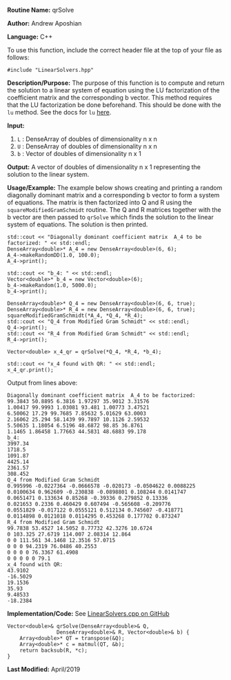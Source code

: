 **Routine Name:** qrSolve

**Author:** Andrew Aposhian

**Language:** C++

To use this function, include the correct header file at the top of your file as follows:
```
#include "LinearSolvers.hpp"
```

**Description/Purpose:** The purpose of this function is to compute and return the solution to a linear system of equation using the LU factorization of the coefficient matrix and the corresponding b vector. This method requires that the LU factorization be done beforehand. This should be done with the `lu` method. See the docs for `lu` [here](./lu.md).

**Input:**
1. `L` : DenseArray of doubles of dimensionality n x n
2. `U` : DenseArray of doubles of dimensionality n x n
3. `b` : Vector of doubles of dimensionality n x 1

**Output:** A vector of doubles of dimensionality n x 1 representing the solution to the linear system.

**Usage/Example:** The example below shows creating and printing a random diagonally dominant matrix and a corresponding b vector to form a system of equations. The matrix is then factorized into Q and R using the `squareModifiedGramSchmidt` routine. The Q and R matrices together with the b vector are then passed to `qrSolve` which finds the solution to the linear system of equations. The solution is then printed.

```
std::cout << "Diagonally dominant coefficient matrix  A_4 to be factorized: " << std::endl;
DenseArray<double>* A_4 = new DenseArray<double>(6, 6);
A_4->makeRandomDD(1.0, 100.0);
A_4->print();

std::cout << "b_4: " << std::endl;
Vector<double>* b_4 = new Vector<double>(6);
b_4->makeRandom(1.0, 5000.0);
b_4->print();

DenseArray<double>* Q_4 = new DenseArray<double>(6, 6, true);
DenseArray<double>* R_4 = new DenseArray<double>(6, 6, true);
squareModifiedGramSchmidt(*A_4, *Q_4, *R_4);
std::cout << "Q_4 from Modified Gram Schmidt" << std::endl;
Q_4->print();
std::cout << "R_4 from Modified Gram Schmidt" << std::endl;
R_4->print();

Vector<double> x_4_qr = qrSolve(*Q_4, *R_4, *b_4);

std::cout << "x_4 found with QR: " << std::endl;
x_4_qr.print();
```

Output from lines above:
```
Diagonally dominant coefficient matrix  A_4 to be factorized: 
99.3843 50.8895 6.3816 1.97297 35.9012 3.31576 
1.00417 99.9993 1.03081 93.481 1.00773 3.47521 
6.50062 17.29 99.7685 7.85632 5.01629 63.0003 
2.16062 25.294 58.1439 99.7897 10.1126 2.59532 
5.50635 1.18054 6.5196 48.6872 98.85 36.8761 
1.1465 1.86458 1.77663 44.5831 48.6883 99.178 
b_4: 
3997.34
1718.5
1091.87
4425.14
2361.57
308.452 
Q_4 from Modified Gram Schmidt
0.995996 -0.0227364 -0.0666578 -0.020173 -0.0504622 0.0088225 
0.0100634 0.962609 -0.230838 -0.0898801 0.108244 0.0141747 
0.0651471 0.133634 0.85268 -0.39336 0.279852 0.13336 
0.021653 0.2336 0.460429 0.607494 -0.565608 -0.209776 
0.0551829 -0.017122 0.0555121 0.512134 0.745607 -0.418771 
0.0114898 0.0121018 0.0114295 0.453268 0.177702 0.873247 
R_4 from Modified Gram Schmidt
99.7838 53.4527 14.5052 8.77732 42.3276 10.6724 
0 103.325 27.6719 114.007 2.08314 12.864 
0 0 111.561 34.1468 12.3516 57.0715 
0 0 0 94.2319 76.0486 40.2553 
0 0 0 0 76.3367 61.4908 
0 0 0 0 0 79.1 
x_4 found with QR: 
43.9102
-16.5029
19.1536
35.93
9.48533
-18.2384
```

**Implementation/Code:**
See [LinearSolvers.cpp on GitHub](https://github.com/aposhiana/math5610/blob/master/src/lib/LinearSolvers.cpp)
```
Vector<double>& qrSolve(DenseArray<double>& Q,
                DenseArray<double>& R, Vector<double>& b) {
    Array<double>* QT = transpose(&Q);
    Array<double>* c = matmul(QT, &b);
    return backsub(R, *c);
}
```

**Last Modified:** April/2019
